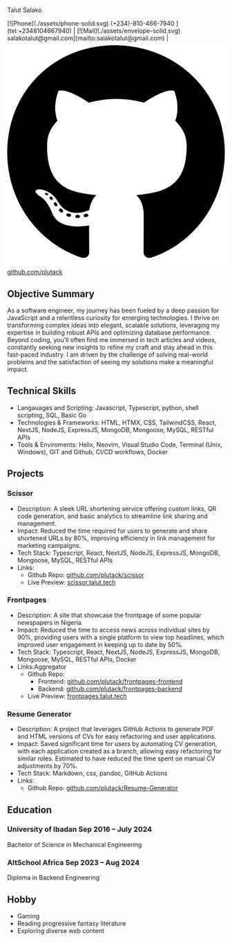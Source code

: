 <link rel="stylesheet"  href="./style.css">

<span class="name">Talut Salako</span>

<span class="basic-information">
[![Phone](./assets/phone-solid.svg) (+234)-810-466-7940 ](tel:+2348104667940) | 
[![Mail](./assets/envelope-solid.svg) salakotalut@gmail.com](mailto:salakotalut@gmail.com) | 
<a href="https://github.com/plutack" target="_blank">
  <img src="./assets/github.svg" alt="GitHub" /> github.com/plutack
</a>
</span>


## Objective Summary
As a software engineer, my journey has been fueled by a deep passion for JavaScript and a relentless curiosity for emerging technologies. I thrive on transforming complex ideas into elegant, scalable solutions, leveraging my expertise in building robust APIs and optimizing database performance. Beyond coding, you'll often find me immersed in tech articles and videos, constantly seeking new insights to refine my craft and stay ahead in this fast-paced industry. I am driven by the challenge of solving real-world problems and the satisfaction of seeing my solutions make a meaningful impact.

## Technical Skills
- Langauages and Scripting: Javascript, Typescript, python, shell scripting, SQL, Basic Go
- Technologies & Frameworks: HTML, HTMX, CSS, TailwindCSS, React, NextJS, NodeJS, ExpressJS, MongoDB, Mongoose, MySQL, RESTful APIs
- Tools & Enviroments: Helix, Neovim, Visual Studio Code, Terminal (Unix, Windows), GIT and Github, CI/CD workflows, Docker

## Projects

### Scissor  
- Description: A sleek URL shortening service offering custom links, QR code generation, and basic analytics to streamline link sharing and management.
- Impact: Reduced the time required for users to generate and share shortened URLs by 80%, improving efficiency in link management for marketing campaigns.
- Tech Stack: Typescript, React, NextJS, NodeJS, ExpressJS, MongoDB, Mongoose, MySQL, RESTful APIs
- Links:
    - Github Repo: [github.com/plutack/scissor](https://github.com/plutack/scissor)
    - Live Preview: [scissor.talut.tech](https://scissor.talut.tech)

### Frontpages  
- Description: A site that showcase the frontpage of some popular newspapers in Nigeria
- Impact: Reduced the time to access news across individual sites by 90%, providing users with a single platform to view top headlines, which improved user engagement in keeping up to date by 50%.
- Tech Stack: Typescript, React, NextJS, NodeJS, ExpressJS, MongoDB, Mongoose, MySQL, RESTful APIs, Docker
- Links:Aggregator
    - Github Repo: 
      - Frontend: [github.com/plutack/frontpages-frontend](https://github.com/plutack/frontpages-frontend)
      - Backend: [github.com/plutack/frontpages-backend](https://github.com/plutack/frontpages-backend)
    - Live Preview: [frontpages.talut.tech](https://frontpages.talut.tech)

### Resume Generator  
- Description: A project that leverages GitHub Actions to generate PDF and HTML versions of CVs for easy refactoring and user applications.
- Impact: Saved significant time for users by automating CV generation, with each application created as a branch, allowing easy refactoring for similar roles. Estimated to have reduced the time spent on manual CV adjustments by 70%.
- Tech Stack: Markdown, css, pandoc, GitHub Actions
- Links:
    - Github Repo: [github.com/plutack/Resume-Generator](https://github.com/plutack/Resume-Generator)

## Education
### University of Ibadan  <span class="time">Sep 2016 – July 2024</span>
Bachelor of Science in Mechanical Engineering
### AltSchool Africa  <span class="time">Sep 2023 – Aug 2024</span>
Diploma in Backend Engineering`

## Hobby
- Gaming
- Reading progressive fantasy literature
- Exploring diverse web content
